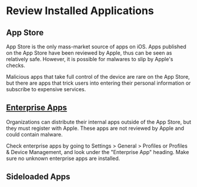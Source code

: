 # Review Installed Applications

## App Store

App Store is the only mass-market source of apps on iOS. Apps published on the App Store have been reviewed by Apple, thus can be seen as relatively safe. However, it is possible for malwares to slip by Apple's checks.

Malicious apps that take full control of the device are rare on the App Store, but there are apps that trick users into entering their personal information or subscribe to expensive services.

## [Enterprise Apps](https://support.apple.com/en-us/HT204460)

Organizations can distribute their internal apps outside of the App Store, but they must register with Apple. These apps are not reviewed by Apple and could contain malware.

Check enterprise apps by going to Settings > General > Profiles or Profiles & Device Management, and look under the "Enterprise App" heading. Make sure no unknown enterprise apps are installed.

## Sideloaded Apps
